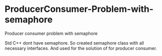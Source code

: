 # ProducerConsumer-Problem-with-semaphore
Producer consumer problem with semaphore

Std C++ dont have semaphore. So created semaphore class with all necessary interfaces. And used for the solution of for producer consumer.
